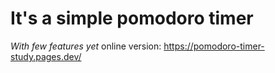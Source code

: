# It's a simple pomodoro timer
_With few features yet_
online version: <https://pomodoro-timer-study.pages.dev/>